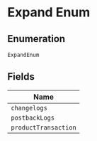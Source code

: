 
# Expand Enum

## Enumeration

`ExpandEnum`

## Fields

| Name |
|  --- |
| `changelogs` |
| `postbackLogs` |
| `productTransaction` |

